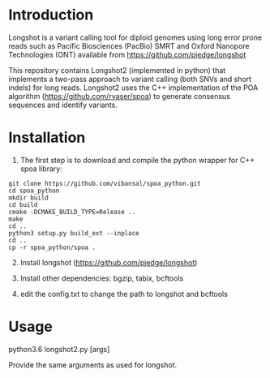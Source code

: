 
# Introduction

Longshot is a variant calling tool for diploid genomes using long error prone reads such as Pacific Biosciences (PacBio) SMRT and Oxford Nanopore Technologies (ONT)
available from https://github.com/pjedge/longshot

This repository contains Longshot2 (implemented in python) that implements a two-pass approach to variant calling (both SNVs and short indels) for long reads. Longshot2 uses the C++ implementation of the POA algorithm (https://github.com/rvaser/spoa) to generate consensus sequences and identify variants. 


# Installation 

1. The first step is to download and compile the python wrapper for C++ spoa library:

```
git clone https://github.com/vibansal/spoa_python.git
cd spoa_python
mkdir build
cd build
cmake -DCMAKE_BUILD_TYPE=Release ..
make
cd ..
python3 setup.py build_ext --inplace
cd ..
cp -r spoa_python/spoa .
```

2. Install longshot (https://github.com/pjedge/longshot)

3. Install other dependencies: bgzip, tabix, bcftools 

4. edit the config.txt to change the path to longshot and bcftools

# Usage 

python3.6 longshot2.py [args] 

Provide the same arguments as used for longshot. 

